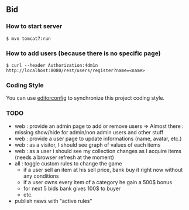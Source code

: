## Bid

### How to start server

    $ mvn tomcat7:run

### How to add users (because there is no specific page)

    $ curl --header Authorization:4dm1n http://localhost:8080/rest/users/register?name=<name>

### Coding Style

You can use [editorconfig](http://editorconfig.org) to synchronize this project coding style.

### TODO

 - web : provide an admin page to add or remove users => Almost there : missing show/hide for admin/non admin users and other stuff
 - web : provide a user page to update informations (name, avatar, etc.)
 - web : as a visitor, I should see graph of values of each items
 - web : as a user i should see my collection changes as I acquire items (needs a browser refresh at the moment)
 - all : toggle custom rules to change the game
    - if a user sell an item at his sell price, bank buy it right now without any conditions
    - if a user owns every item of a category he gain a 500$ bonus
    - for next 5 bids bank gives 100$ to buyer
    - etc.
 - publish news with "active rules"